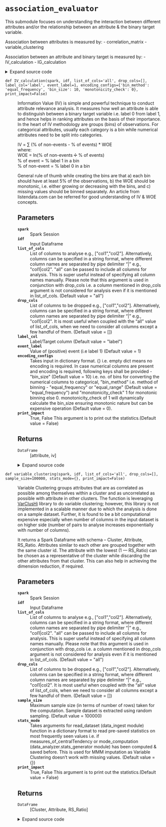# <code>association_evaluator</code>
<p>This submodule focuses on understanding the interaction between different attributes and/or the relationship
between an attribute &amp; the binary target variable.</p>
<p>Association between attributes is measured by:
- correlation_matrix
- variable_clustering</p>
<p>Association between an attribute and binary target is measured by:
- IV_calculation
- IG_calculation</p>
<details class="source">
<summary>
<span>Expand source code</span>
</summary>
<pre>
```python
# coding=utf-8
"""
This submodule focuses on understanding the interaction between different attributes and/or the relationship
between an attribute & the binary target variable.

Association between attributes is measured by:
- correlation_matrix
- variable_clustering

Association between an attribute and binary target is measured by:
- IV_calculation
- IG_calculation

"""
import itertools
import math

import pyspark
import pandas as pd
import warnings
from phik.phik import spark_phik_matrix_from_hist2d_dict
from popmon.analysis.hist_numpy import get_2dgrid
from pyspark.sql import Window
from pyspark.sql import functions as F
from varclushi import VarClusHi
from pyspark.ml.feature import VectorAssembler
from pyspark.ml.stat import Correlation
from anovos.data_analyzer.stats_generator import uniqueCount_computation
from anovos.data_ingest.data_ingest import read_dataset
from anovos.data_ingest.data_sampling import data_sample
from anovos.data_transformer.transformers import (
    attribute_binning,
    cat_to_num_unsupervised,
    imputation_MMM,
    monotonic_binning,
)
from anovos.shared.utils import attributeType_segregation


def correlation_matrix(
    spark,
    idf,
    list_of_cols="all",
    drop_cols=[],
    use_sampling=False,
    sample_size=1000000,
    print_impact=False,
):
    """
    This function calculates correlation coefficient statistical, which measures the strength of the relationship
    between the relative movements of two attributes. Pearson’s correlation coefficient is a standard approach of
    measuring correlation between two variables.
    This function supports numerical columns only. If Dataframe contains categorical columns also then those columns
    must be first converted to numerical columns. Anovos has multiple functions to help convert categorical columns
    into numerical columns. Functions cat_to_num_supervised and cat_to_num_unsupervised can be used for this. Some data
    cleaning treatment can also be done on categorical columns before converting them to numerical columns.
    Few functions to help in columns treatment are outlier_categories, measure_of_cardinality, IDness_detection etc.
    This correlation_matrix function returns a correlation matrix dataframe of schema –
    attribute, <attribute_names>. Correlation between attribute X and Y can be found at intersection of a) row with
    value X in ‘attribute’ column and b) column‘Y’ (or row with value Y in ‘attribute’ column and column ‘X’).
    Parameters
    ----------
    spark
        Spark Session
    idf
        Input Dataframe
    list_of_cols
        List of numerical columns to analyse e.g., ["col1","col2"].
        Alternatively, columns can be specified in a string format,
        where different column names are separated by pipe delimiter “|” e.g., "col1|col2".
        "all" can be passed to include numerical columns for analysis. This is super useful instead of specifying all column names manually.
        Please note that this argument is used in conjunction with drop_cols i.e. a column mentioned in drop_cols argument
        is not considered for analysis even if it is mentioned in list_of_cols. (Default value = "all")
    drop_cols
        List of columns to be dropped e.g., ["col1","col2"].
        Alternatively, columns can be specified in a string format,
        where different column names are separated by pipe delimiter “|” e.g., "col1|col2".
        It is most useful when coupled with the “all” value of list_of_cols, when we need to consider all columns except
        a few handful of them. (Default value = [])
    use_sampling
        True, False
        This argument is to tell function whether to compute correlation matrix on full dataframe or only on small sample
        of dataframe, sample size is decided by another argument called sample_size.(Default value = False)
    sample_size
        int
        If use_sampling is True then sample size is decided by this argument.(Default value = 1000000)
    print_impact
        True, False
        This argument is to print out the statistics.(Default value = False)
    Returns
    -------
    DataFrame
        [attribute,*attribute_names]
    """
    num_cols, cat_cols, other_cols = attributeType_segregation(idf)

    if list_of_cols == "all":
        list_of_cols = num_cols
    if isinstance(list_of_cols, str):
        list_of_cols = [x.strip() for x in list_of_cols.split("|")]
    if isinstance(drop_cols, str):
        drop_cols = [x.strip() for x in drop_cols.split("|")]

    list_of_cols = list(set([e for e in list_of_cols if e not in drop_cols]))

    if any(x not in num_cols for x in list_of_cols) | (len(list_of_cols) == 0):
        raise TypeError("Invalid input for Column(s)")

    if use_sampling:
        if idf.count() > sample_size:
            warnings.warn(
                "Using sampling. Only "
                + str(sample_size)
                + " random sampled rows are considered."
            )
            idf = data_sample(
                idf, fraction=float(sample_size) / idf.count(), method_type="random"
            )

    assembler = VectorAssembler(
        inputCols=list_of_cols, outputCol="features", handleInvalid="skip"
    )
    idf_vector = assembler.transform(idf).select("features")
    matrix = Correlation.corr(idf_vector, "features", "pearson")
    result = matrix.collect()[0]["pearson(features)"].values

    odf_pd = pd.DataFrame(
        result.reshape(-1, len(list_of_cols)), columns=list_of_cols, index=list_of_cols
    )
    odf_pd["attribute"] = odf_pd.index
    list_of_cols.sort()
    odf = (
        spark.createDataFrame(odf_pd)
        .select(["attribute"] + list_of_cols)
        .orderBy("attribute")
    )

    if print_impact:
        odf.show(odf.count())

    return odf


def variable_clustering(
    spark,
    idf,
    list_of_cols="all",
    drop_cols=[],
    sample_size=100000,
    stats_mode={},
    print_impact=False,
):
    """
    Variable Clustering groups attributes that are as correlated as possible among themselves within a cluster and
    as uncorrelated as possible with attribute in other clusters. The function is leveraging [VarClusHi] [2] library
    to do variable clustering; however, this library is not implemented in a scalable manner due to which the
    analysis is done on a sample dataset. Further, it is found to be a bit computational expensive especially when
    number of columns in the input dataset is on higher side (number of pairs to analyse increases exponentially with
    number of columns).

    [2]: https://github.com/jingtt/varclushi   "VarCluShi"

    It returns a Spark Dataframe with schema – Cluster, Attribute, RS_Ratio. Attributes similar to each other are grouped
    together with the same cluster id. The attribute with the lowest (1 — RS_Ratio) can be chosen as a representative of the cluster
    while discarding the other attributes from that cluster. This can also help in achieving the dimension reduction, if required.

    Parameters
    ----------
    spark
        Spark Session
    idf
        Input Dataframe
    list_of_cols
        List of columns to analyse e.g., ["col1","col2"].
        Alternatively, columns can be specified in a string format,
        where different column names are separated by pipe delimiter “|” e.g., "col1|col2".
        "all" can be passed to include all columns for analysis. This is super useful instead of specifying all column names manually.
        Please note that this argument is used in conjunction with drop_cols i.e. a column mentioned in drop_cols argument
        is not considered for analysis even if it is mentioned in list_of_cols. (Default value = "all")
    drop_cols
        List of columns to be dropped e.g., ["col1","col2"].
        Alternatively, columns can be specified in a string format,
        where different column names are separated by pipe delimiter “|” e.g., "col1|col2".
        It is most useful when coupled with the “all” value of list_of_cols, when we need to consider all columns except
        a few handful of them. (Default value = [])
    sample_size
        Maximum sample size (in terms of number of rows) taken for the computation.
        Sample dataset is extracted using random sampling. (Default value = 100000)
    stats_mode
        Takes arguments for read_dataset (data_ingest module) function in a dictionary format
        to read pre-saved statistics on most frequently seen values i.e. if measures_of_centralTendency or
        mode_computation (data_analyzer.stats_generator module) has been computed & saved before.
        This is used for MMM imputation as Variable Clustering doesn’t work with missing values. (Default value = {})
    print_impact
        True, False
        This argument is to print out the statistics.(Default value = False)

    Returns
    -------
    DataFrame
        [Cluster, Attribute, RS_Ratio]

    """

    if list_of_cols == "all":
        num_cols, cat_cols, other_cols = attributeType_segregation(idf)
        list_of_cols = num_cols + cat_cols
    if isinstance(list_of_cols, str):
        list_of_cols = [x.strip() for x in list_of_cols.split("|")]
    if isinstance(drop_cols, str):
        drop_cols = [x.strip() for x in drop_cols.split("|")]

    list_of_cols = list(set([e for e in list_of_cols if e not in drop_cols]))

    if any(x not in idf.columns for x in list_of_cols) | (len(list_of_cols) == 0):
        raise TypeError("Invalid input for Column(s)")

    idf_sample = data_sample(
        idf,
        fraction=min(1.0, float(sample_size) / idf.count()),
        method_type="random",
        seed_value=0,
    )
    idf_sample.persist(pyspark.StorageLevel.MEMORY_AND_DISK).count()

    remove_cols = (
        uniqueCount_computation(spark, idf_sample, list_of_cols)
        .where(F.col("unique_values") < 2)
        .select("attribute")
        .rdd.flatMap(lambda x: x)
        .collect()
    )
    list_of_cols = [e for e in list_of_cols if e not in remove_cols]
    idf_sample = idf_sample.select(list_of_cols)
    cat_cols = attributeType_segregation(idf_sample)[1]

    for i in idf_sample.dtypes:
        if i[1].startswith("decimal"):
            idf_sample = idf_sample.withColumn(i[0], F.col(i[0]).cast("double"))
    idf_encoded = cat_to_num_unsupervised(
        spark, idf_sample, list_of_cols=cat_cols, method_type="label_encoding"
    )
    num_cols = attributeType_segregation(idf_encoded)[0]
    idf_encoded = idf_encoded.select(num_cols)
    idf_imputed = imputation_MMM(spark, idf_encoded, stats_mode=stats_mode)
    idf_imputed.persist(pyspark.StorageLevel.MEMORY_AND_DISK).count()
    idf_sample.unpersist()
    idf_pd = idf_imputed.toPandas()
    vc = VarClusHi(idf_pd, maxeigval2=1, maxclus=None)
    vc.varclus()
    odf_pd = vc.rsquare
    odf = spark.createDataFrame(odf_pd).select(
        "Cluster",
        F.col("Variable").alias("Attribute"),
        F.round(F.col("RS_Ratio"), 4).alias("RS_Ratio"),
    )
    if print_impact:
        odf.show(odf.count())
    return odf


def IV_calculation(
    spark,
    idf,
    list_of_cols="all",
    drop_cols=[],
    label_col="label",
    event_label=1,
    encoding_configs={
        "bin_method": "equal_frequency",
        "bin_size": 10,
        "monotonicity_check": 0,
    },
    print_impact=False,
):
    """
    Information Value (IV) is simple and powerful technique to conduct attribute relevance analysis. It measures
    how well an attribute is able to distinguish between a binary target variable i.e. label 0 from label 1,
    and hence helps in ranking attributes on the basis of their importance. In the heart of IV methodology are groups
    (bins) of observations. For categorical attributes, usually each category is a bin while numerical attributes
    need to be split into categories.

    IV = ∑ (% of non-events - % of events) * WOE
    <br>where:
    <br>WOE = In(% of non-events ➗ % of events)
    <br>% of event = % label 1 in a bin
    <br>% of non-event = % label 0 in a bin

    General rule of thumb while creating the bins are that a) each bin should have at least 5% of the observations,
    b) the WOE should be monotonic, i.e. either growing or decreasing with the bins, and c) missing values should be
    binned separately. An article  from listendata.com can be referred for good understanding of IV & WOE concepts.

    Parameters
    ----------
    spark
        Spark Session
    idf
        Input Dataframe
    list_of_cols
        List of columns to analyse e.g., ["col1","col2"].
        Alternatively, columns can be specified in a string format,
        where different column names are separated by pipe delimiter “|” e.g., "col1|col2".
        "all" can be passed to include all columns for analysis. This is super useful instead of specifying all column names manually.
        Please note that this argument is used in conjunction with drop_cols i.e. a column mentioned in drop_cols argument
        is not considered for analysis even if it is mentioned in list_of_cols. (Default value = "all")
    drop_cols
        List of columns to be dropped e.g., ["col1","col2"].
        Alternatively, columns can be specified in a string format,
        where different column names are separated by pipe delimiter “|” e.g., "col1|col2".
        It is most useful when coupled with the “all” value of list_of_cols, when we need to consider all columns except
        a few handful of them. (Default value = [])
    label_col
        Label/Target column (Default value = "label")
    event_label
        Value of (positive) event (i.e label 1) (Default value = 1)
    encoding_configs
        Takes input in dictionary format. {} i.e. empty dict means no encoding is required.
        In case numerical columns are present and encoding is required, following keys shall be
        provided - "bin_size" (Default value = 10) i.e. no. of bins for converting the numerical columns to categorical,
        "bin_method" i.e. method of binning - "equal_frequency" or "equal_range" (Default value = "equal_frequency") and
        "monotonicity_check" 1 for monotonic binning else 0. monotonicity_check of 1 will
        dynamically calculate the bin_size ensuring monotonic nature but can be expensive operation (Default value = 0).
    print_impact
        True, False
        This argument is to print out the statistics.(Default value = False)

    Returns
    -------
    DataFrame
        [attribute, iv]

    """

    if label_col not in idf.columns:
        raise TypeError("Invalid input for Label Column")

    if list_of_cols == "all":
        num_cols, cat_cols, other_cols = attributeType_segregation(idf)
        list_of_cols = num_cols + cat_cols

    if isinstance(list_of_cols, str):
        list_of_cols = [x.strip() for x in list_of_cols.split("|")]

    if isinstance(drop_cols, str):
        drop_cols = [x.strip() for x in drop_cols.split("|")]

    list_of_cols = list(
        set([e for e in list_of_cols if e not in (drop_cols + [label_col])])
    )

    if any(x not in idf.columns for x in list_of_cols) | (len(list_of_cols) == 0):
        raise TypeError("Invalid input for Column(s)")

    if idf.where(F.col(label_col) == event_label).count() == 0:
        raise TypeError("Invalid input for Event Label Value")

    num_cols, cat_cols, other_cols = attributeType_segregation(idf.select(list_of_cols))

    if (len(num_cols) > 0) & bool(encoding_configs):
        bin_size = encoding_configs["bin_size"]
        bin_method = encoding_configs["bin_method"]
        monotonicity_check = encoding_configs["monotonicity_check"]
        if monotonicity_check == 1:
            idf_encoded = monotonic_binning(
                spark, idf, num_cols, [], label_col, event_label, bin_method, bin_size
            )
        else:
            idf_encoded = attribute_binning(
                spark, idf, num_cols, label_col, bin_method, bin_size
            )
    else:
        idf_encoded = idf

    list_df = []
    idf_encoded = idf_encoded.persist(pyspark.StorageLevel.MEMORY_AND_DISK)
    for col in list_of_cols:
        df_agg = (
            idf_encoded.select(col, label_col)
            .groupby(col)
            .agg(
                F.count(
                    F.when(F.col(label_col) != event_label, F.col(label_col))
                ).alias("label_0"),
                F.count(
                    F.when(F.col(label_col) == event_label, F.col(label_col))
                ).alias("label_1"),
            )
            .withColumn(
                "label_0_total", F.sum(F.col("label_0")).over(Window.partitionBy())
            )
            .withColumn(
                "label_1_total", F.sum(F.col("label_1")).over(Window.partitionBy())
            )
        )

        out_df = (
            df_agg.withColumn("event_pcr", F.col("label_1") / F.col("label_1_total"))
            .withColumn("nonevent_pcr", F.col("label_0") / F.col("label_0_total"))
            .withColumn("diff_event", F.col("nonevent_pcr") - F.col("event_pcr"))
            .withColumn("const", F.lit(0.5))
            .withColumn(
                "woe",
                F.when(
                    (F.col("nonevent_pcr") != 0) & (F.col("event_pcr") != 0),
                    F.log(F.col("nonevent_pcr") / F.col("event_pcr")),
                ).otherwise(
                    F.log(
                        ((F.col("label_0") + F.col("const")) / F.col("label_0_total"))
                        / ((F.col("label_1") + F.col("const")) / F.col("label_1_total"))
                    )
                ),
            )
            .withColumn("iv_single", F.col("woe") * F.col("diff_event"))
            .withColumn("iv", F.sum(F.col("iv_single")).over(Window.partitionBy()))
            .withColumn("attribute", F.lit(str(col)))
            .select("attribute", "iv")
            .distinct()
        )

        list_df.append(out_df)

    def unionAll(dfs):
        first, *_ = dfs
        return first.sql_ctx.createDataFrame(
            first.sql_ctx._sc.union([df.rdd for df in dfs]), first.schema
        )

    odf = unionAll(list_df)
    if print_impact:
        odf.show(odf.count())
    idf_encoded.unpersist()

    return odf


def IG_calculation(
    spark,
    idf,
    list_of_cols="all",
    drop_cols=[],
    label_col="label",
    event_label=1,
    encoding_configs={
        "bin_method": "equal_frequency",
        "bin_size": 10,
        "monotonicity_check": 0,
    },
    print_impact=False,
):
    """
    Information Gain (IG) is another powerful technique for feature selection analysis. Information gain is
    calculated by comparing the entropy of the dataset before and after a transformation (introduction of attribute
    in this particular case). Similar to IV calculation, each category is a bin for categorical attributes,
    while numerical attributes need to be split into categories.

    IG = Total Entropy – Entropy

    Total Entropy= -%event*log⁡(%event)-(1-%event)*log⁡(1-%event)

    Entropy = ∑(-%〖event〗_i*log⁡(%〖event〗_i )-(1-%〖event〗_i )*log⁡(1-%〖event〗_i)


    Parameters
    ----------
    spark
        Spark Session
    idf
        Input Dataframe
    list_of_cols
        List of columns to analyse e.g., ["col1","col2"].
        Alternatively, columns can be specified in a string format,
        where different column names are separated by pipe delimiter “|” e.g., "col1|col2".
        "all" can be passed to include all columns for analysis. This is super useful instead of specifying all column names manually.
        Please note that this argument is used in conjunction with drop_cols i.e. a column mentioned in drop_cols argument
        is not considered for analysis even if it is mentioned in list_of_cols. (Default value = "all")
    drop_cols
        List of columns to be dropped e.g., ["col1","col2"].
        Alternatively, columns can be specified in a string format,
        where different column names are separated by pipe delimiter “|” e.g., "col1|col2".
        It is most useful when coupled with the “all” value of list_of_cols, when we need to consider all columns except
        a few handful of them. (Default value = [])
    label_col
        Label/Target column (Default value = "label")
    event_label
        Value of (positive) event (i.e label 1) (Default value = 1)
    encoding_configs
        Takes input in dictionary format. {} i.e. empty dict means no encoding is required.
        In case numerical columns are present and encoding is required, following keys shall be
        provided - "bin_size" (Default value = 10) i.e. no. of bins for converting the numerical columns to categorical,
        "bin_method" i.e. method of binning - "equal_frequency" or "equal_range" (Default value = "equal_frequency") and
        "monotonicity_check" 1 for monotonic binning else 0. monotonicity_check of 1 will
        dynamically calculate the bin_size ensuring monotonic nature but can be expensive operation (Default value = 0).
    print_impact
        True, False
        This argument is to print out the statistics.(Default value = False)


    Returns
    -------
    DataFrame
        [attribute, id]

    """

    if label_col not in idf.columns:
        raise TypeError("Invalid input for Label Column")

    if list_of_cols == "all":
        num_cols, cat_cols, other_cols = attributeType_segregation(idf)
        list_of_cols = num_cols + cat_cols
    if isinstance(list_of_cols, str):
        list_of_cols = [x.strip() for x in list_of_cols.split("|")]
    if isinstance(drop_cols, str):
        drop_cols = [x.strip() for x in drop_cols.split("|")]

    list_of_cols = list(
        set([e for e in list_of_cols if e not in (drop_cols + [label_col])])
    )

    if any(x not in idf.columns for x in list_of_cols) | (len(list_of_cols) == 0):
        raise TypeError("Invalid input for Column(s)")
    if idf.where(F.col(label_col) == event_label).count() == 0:
        raise TypeError("Invalid input for Event Label Value")

    num_cols, cat_cols, other_cols = attributeType_segregation(idf.select(list_of_cols))

    if (len(num_cols) > 0) & bool(encoding_configs):
        bin_size = encoding_configs["bin_size"]
        bin_method = encoding_configs["bin_method"]
        monotonicity_check = encoding_configs["monotonicity_check"]
        if monotonicity_check == 1:
            idf_encoded = monotonic_binning(
                spark, idf, num_cols, [], label_col, event_label, bin_method, bin_size
            )
        else:
            idf_encoded = attribute_binning(
                spark, idf, num_cols, label_col, bin_method, bin_size
            )
    else:
        idf_encoded = idf

    output = []
    total_event = idf.where(F.col(label_col) == event_label).count() / idf.count()
    total_entropy = -(
        total_event * math.log2(total_event)
        + ((1 - total_event) * math.log2((1 - total_event)))
    )
    idf_encoded = idf_encoded.persist(pyspark.StorageLevel.MEMORY_AND_DISK)
    for col in list_of_cols:
        idf_entropy = (
            (
                idf_encoded.withColumn(
                    label_col, F.when(F.col(label_col) == event_label, 1).otherwise(0)
                )
                .groupBy(col)
                .agg(
                    F.sum(F.col(label_col)).alias("event_count"),
                    F.count(F.col(label_col)).alias("total_count"),
                )
                .withColumn("event_pct", F.col("event_count") / F.col("total_count"))
                .withColumn(
                    "segment_pct",
                    F.col("total_count")
                    / F.sum("total_count").over(Window.partitionBy()),
                )
                .withColumn(
                    "entropy",
                    -F.col("segment_pct")
                    * (
                        (F.col("event_pct") * F.log2(F.col("event_pct")))
                        + ((1 - F.col("event_pct")) * F.log2((1 - F.col("event_pct"))))
                    ),
                )
            )
            .groupBy()
            .agg(F.sum(F.col("entropy")).alias("entropy_sum"))
            .withColumn("attribute", F.lit(str(col)))
            .withColumn("entropy_total", F.lit(float(total_entropy)))
            .withColumn("ig", F.col("entropy_total") - F.col("entropy_sum"))
            .select("attribute", "ig")
        )
        output.append(idf_entropy)

    def unionAll(dfs):
        first, *_ = dfs
        return first.sql_ctx.createDataFrame(
            first.sql_ctx._sc.union([df.rdd for df in dfs]), first.schema
        )

    odf = unionAll(output)
    if print_impact:
        odf.show(odf.count())
    idf_encoded.unpersist()

    return odf
```
</pre>
</details>
## Functions
<dl>
<dt id="anovos.data_analyzer.association_evaluator.IG_calculation"><code class="name flex hljs csharp">
<span class="k">def</span> <span class="nf"><span class="ident">IG_calculation</span></span>(<span class="n">spark, idf, list_of_cols='all', drop_cols=[], label_col='label', event_label=1, encoding_configs={'bin_method': 'equal_frequency', 'bin_size': 10, 'monotonicity_check': 0}, print_impact=False)</span>
</code></dt>
<dd>
<div class="desc"><p>Information Gain (IG) is another powerful technique for feature selection analysis. Information gain is
calculated by comparing the entropy of the dataset before and after a transformation (introduction of attribute
in this particular case). Similar to IV calculation, each category is a bin for categorical attributes,
while numerical attributes need to be split into categories.</p>
<p>IG = Total Entropy – Entropy</p>
<p>Total Entropy= -%event<em>log⁡(%event)-(1-%event)</em>log⁡(1-%event)</p>
<p>Entropy = ∑(-%〖event〗_i<em>log⁡(%〖event〗_i )-(1-%〖event〗_i )</em>log⁡(1-%〖event〗_i)</p>
<h2 id="parameters">Parameters</h2>
<dl>
<dt><strong><code>spark</code></strong></dt>
<dd>Spark Session</dd>
<dt><strong><code>idf</code></strong></dt>
<dd>Input Dataframe</dd>
<dt><strong><code>list_of_cols</code></strong></dt>
<dd>List of columns to analyse e.g., ["col1","col2"].
Alternatively, columns can be specified in a string format,
where different column names are separated by pipe delimiter “|” e.g., "col1|col2".
"all" can be passed to include all columns for analysis. This is super useful instead of specifying all column names manually.
Please note that this argument is used in conjunction with drop_cols i.e. a column mentioned in drop_cols argument
is not considered for analysis even if it is mentioned in list_of_cols. (Default value = "all")</dd>
<dt><strong><code>drop_cols</code></strong></dt>
<dd>List of columns to be dropped e.g., ["col1","col2"].
Alternatively, columns can be specified in a string format,
where different column names are separated by pipe delimiter “|” e.g., "col1|col2".
It is most useful when coupled with the “all” value of list_of_cols, when we need to consider all columns except
a few handful of them. (Default value = [])</dd>
<dt><strong><code>label_col</code></strong></dt>
<dd>Label/Target column (Default value = "label")</dd>
<dt><strong><code>event_label</code></strong></dt>
<dd>Value of (positive) event (i.e label 1) (Default value = 1)</dd>
<dt><strong><code>encoding_configs</code></strong></dt>
<dd>Takes input in dictionary format. {} i.e. empty dict means no encoding is required.
In case numerical columns are present and encoding is required, following keys shall be
provided - "bin_size" (Default value = 10) i.e. no. of bins for converting the numerical columns to categorical,
"bin_method" i.e. method of binning - "equal_frequency" or "equal_range" (Default value = "equal_frequency") and
"monotonicity_check" 1 for monotonic binning else 0. monotonicity_check of 1 will
dynamically calculate the bin_size ensuring monotonic nature but can be expensive operation (Default value = 0).</dd>
<dt><strong><code>print_impact</code></strong></dt>
<dd>True, False
This argument is to print out the statistics.(Default value = False)</dd>
</dl>
<h2 id="returns">Returns</h2>
<dl>
<dt><code>DataFrame</code></dt>
<dd>[attribute, id]</dd>
</dl></div>
<details class="source">
<summary>
<span>Expand source code</span>
</summary>
<pre>
```python
def IG_calculation(
    spark,
    idf,
    list_of_cols="all",
    drop_cols=[],
    label_col="label",
    event_label=1,
    encoding_configs={
        "bin_method": "equal_frequency",
        "bin_size": 10,
        "monotonicity_check": 0,
    },
    print_impact=False,
):
    """
    Information Gain (IG) is another powerful technique for feature selection analysis. Information gain is
    calculated by comparing the entropy of the dataset before and after a transformation (introduction of attribute
    in this particular case). Similar to IV calculation, each category is a bin for categorical attributes,
    while numerical attributes need to be split into categories.

    IG = Total Entropy – Entropy

    Total Entropy= -%event*log⁡(%event)-(1-%event)*log⁡(1-%event)

    Entropy = ∑(-%〖event〗_i*log⁡(%〖event〗_i )-(1-%〖event〗_i )*log⁡(1-%〖event〗_i)


    Parameters
    ----------
    spark
        Spark Session
    idf
        Input Dataframe
    list_of_cols
        List of columns to analyse e.g., ["col1","col2"].
        Alternatively, columns can be specified in a string format,
        where different column names are separated by pipe delimiter “|” e.g., "col1|col2".
        "all" can be passed to include all columns for analysis. This is super useful instead of specifying all column names manually.
        Please note that this argument is used in conjunction with drop_cols i.e. a column mentioned in drop_cols argument
        is not considered for analysis even if it is mentioned in list_of_cols. (Default value = "all")
    drop_cols
        List of columns to be dropped e.g., ["col1","col2"].
        Alternatively, columns can be specified in a string format,
        where different column names are separated by pipe delimiter “|” e.g., "col1|col2".
        It is most useful when coupled with the “all” value of list_of_cols, when we need to consider all columns except
        a few handful of them. (Default value = [])
    label_col
        Label/Target column (Default value = "label")
    event_label
        Value of (positive) event (i.e label 1) (Default value = 1)
    encoding_configs
        Takes input in dictionary format. {} i.e. empty dict means no encoding is required.
        In case numerical columns are present and encoding is required, following keys shall be
        provided - "bin_size" (Default value = 10) i.e. no. of bins for converting the numerical columns to categorical,
        "bin_method" i.e. method of binning - "equal_frequency" or "equal_range" (Default value = "equal_frequency") and
        "monotonicity_check" 1 for monotonic binning else 0. monotonicity_check of 1 will
        dynamically calculate the bin_size ensuring monotonic nature but can be expensive operation (Default value = 0).
    print_impact
        True, False
        This argument is to print out the statistics.(Default value = False)


    Returns
    -------
    DataFrame
        [attribute, id]

    """

    if label_col not in idf.columns:
        raise TypeError("Invalid input for Label Column")

    if list_of_cols == "all":
        num_cols, cat_cols, other_cols = attributeType_segregation(idf)
        list_of_cols = num_cols + cat_cols
    if isinstance(list_of_cols, str):
        list_of_cols = [x.strip() for x in list_of_cols.split("|")]
    if isinstance(drop_cols, str):
        drop_cols = [x.strip() for x in drop_cols.split("|")]

    list_of_cols = list(
        set([e for e in list_of_cols if e not in (drop_cols + [label_col])])
    )

    if any(x not in idf.columns for x in list_of_cols) | (len(list_of_cols) == 0):
        raise TypeError("Invalid input for Column(s)")
    if idf.where(F.col(label_col) == event_label).count() == 0:
        raise TypeError("Invalid input for Event Label Value")

    num_cols, cat_cols, other_cols = attributeType_segregation(idf.select(list_of_cols))

    if (len(num_cols) > 0) & bool(encoding_configs):
        bin_size = encoding_configs["bin_size"]
        bin_method = encoding_configs["bin_method"]
        monotonicity_check = encoding_configs["monotonicity_check"]
        if monotonicity_check == 1:
            idf_encoded = monotonic_binning(
                spark, idf, num_cols, [], label_col, event_label, bin_method, bin_size
            )
        else:
            idf_encoded = attribute_binning(
                spark, idf, num_cols, label_col, bin_method, bin_size
            )
    else:
        idf_encoded = idf

    output = []
    total_event = idf.where(F.col(label_col) == event_label).count() / idf.count()
    total_entropy = -(
        total_event * math.log2(total_event)
        + ((1 - total_event) * math.log2((1 - total_event)))
    )
    idf_encoded = idf_encoded.persist(pyspark.StorageLevel.MEMORY_AND_DISK)
    for col in list_of_cols:
        idf_entropy = (
            (
                idf_encoded.withColumn(
                    label_col, F.when(F.col(label_col) == event_label, 1).otherwise(0)
                )
                .groupBy(col)
                .agg(
                    F.sum(F.col(label_col)).alias("event_count"),
                    F.count(F.col(label_col)).alias("total_count"),
                )
                .withColumn("event_pct", F.col("event_count") / F.col("total_count"))
                .withColumn(
                    "segment_pct",
                    F.col("total_count")
                    / F.sum("total_count").over(Window.partitionBy()),
                )
                .withColumn(
                    "entropy",
                    -F.col("segment_pct")
                    * (
                        (F.col("event_pct") * F.log2(F.col("event_pct")))
                        + ((1 - F.col("event_pct")) * F.log2((1 - F.col("event_pct"))))
                    ),
                )
            )
            .groupBy()
            .agg(F.sum(F.col("entropy")).alias("entropy_sum"))
            .withColumn("attribute", F.lit(str(col)))
            .withColumn("entropy_total", F.lit(float(total_entropy)))
            .withColumn("ig", F.col("entropy_total") - F.col("entropy_sum"))
            .select("attribute", "ig")
        )
        output.append(idf_entropy)

    def unionAll(dfs):
        first, *_ = dfs
        return first.sql_ctx.createDataFrame(
            first.sql_ctx._sc.union([df.rdd for df in dfs]), first.schema
        )

    odf = unionAll(output)
    if print_impact:
        odf.show(odf.count())
    idf_encoded.unpersist()

    return odf
```
</pre>
</details>
</dd>
<dt id="anovos.data_analyzer.association_evaluator.IV_calculation"><code class="name flex hljs csharp">
<span class="k">def</span> <span class="nf"><span class="ident">IV_calculation</span></span>(<span class="n">spark, idf, list_of_cols='all', drop_cols=[], label_col='label', event_label=1, encoding_configs={'bin_method': 'equal_frequency', 'bin_size': 10, 'monotonicity_check': 0}, print_impact=False)</span>
</code></dt>
<dd>
<div class="desc"><p>Information Value (IV) is simple and powerful technique to conduct attribute relevance analysis. It measures
how well an attribute is able to distinguish between a binary target variable i.e. label 0 from label 1,
and hence helps in ranking attributes on the basis of their importance. In the heart of IV methodology are groups
(bins) of observations. For categorical attributes, usually each category is a bin while numerical attributes
need to be split into categories.</p>
<p>IV = ∑ (% of non-events - % of events) * WOE
<br>where:
<br>WOE = In(% of non-events ➗ % of events)
<br>% of event = % label 1 in a bin
<br>% of non-event = % label 0 in a bin</p>
<p>General rule of thumb while creating the bins are that a) each bin should have at least 5% of the observations,
b) the WOE should be monotonic, i.e. either growing or decreasing with the bins, and c) missing values should be
binned separately. An article
from listendata.com can be referred for good understanding of IV &amp; WOE concepts.</p>
<h2 id="parameters">Parameters</h2>
<dl>
<dt><strong><code>spark</code></strong></dt>
<dd>Spark Session</dd>
<dt><strong><code>idf</code></strong></dt>
<dd>Input Dataframe</dd>
<dt><strong><code>list_of_cols</code></strong></dt>
<dd>List of columns to analyse e.g., ["col1","col2"].
Alternatively, columns can be specified in a string format,
where different column names are separated by pipe delimiter “|” e.g., "col1|col2".
"all" can be passed to include all columns for analysis. This is super useful instead of specifying all column names manually.
Please note that this argument is used in conjunction with drop_cols i.e. a column mentioned in drop_cols argument
is not considered for analysis even if it is mentioned in list_of_cols. (Default value = "all")</dd>
<dt><strong><code>drop_cols</code></strong></dt>
<dd>List of columns to be dropped e.g., ["col1","col2"].
Alternatively, columns can be specified in a string format,
where different column names are separated by pipe delimiter “|” e.g., "col1|col2".
It is most useful when coupled with the “all” value of list_of_cols, when we need to consider all columns except
a few handful of them. (Default value = [])</dd>
<dt><strong><code>label_col</code></strong></dt>
<dd>Label/Target column (Default value = "label")</dd>
<dt><strong><code>event_label</code></strong></dt>
<dd>Value of (positive) event (i.e label 1) (Default value = 1)</dd>
<dt><strong><code>encoding_configs</code></strong></dt>
<dd>Takes input in dictionary format. {} i.e. empty dict means no encoding is required.
In case numerical columns are present and encoding is required, following keys shall be
provided - "bin_size" (Default value = 10) i.e. no. of bins for converting the numerical columns to categorical,
"bin_method" i.e. method of binning - "equal_frequency" or "equal_range" (Default value = "equal_frequency") and
"monotonicity_check" 1 for monotonic binning else 0. monotonicity_check of 1 will
dynamically calculate the bin_size ensuring monotonic nature but can be expensive operation (Default value = 0).</dd>
<dt><strong><code>print_impact</code></strong></dt>
<dd>True, False
This argument is to print out the statistics.(Default value = False)</dd>
</dl>
<h2 id="returns">Returns</h2>
<dl>
<dt><code>DataFrame</code></dt>
<dd>[attribute, iv]</dd>
</dl></div>
<details class="source">
<summary>
<span>Expand source code</span>
</summary>
<pre>
```python
def IV_calculation(
    spark,
    idf,
    list_of_cols="all",
    drop_cols=[],
    label_col="label",
    event_label=1,
    encoding_configs={
        "bin_method": "equal_frequency",
        "bin_size": 10,
        "monotonicity_check": 0,
    },
    print_impact=False,
):
    """
    Information Value (IV) is simple and powerful technique to conduct attribute relevance analysis. It measures
    how well an attribute is able to distinguish between a binary target variable i.e. label 0 from label 1,
    and hence helps in ranking attributes on the basis of their importance. In the heart of IV methodology are groups
    (bins) of observations. For categorical attributes, usually each category is a bin while numerical attributes
    need to be split into categories.

    IV = ∑ (% of non-events - % of events) * WOE
    <br>where:
    <br>WOE = In(% of non-events ➗ % of events)
    <br>% of event = % label 1 in a bin
    <br>% of non-event = % label 0 in a bin

    General rule of thumb while creating the bins are that a) each bin should have at least 5% of the observations,
    b) the WOE should be monotonic, i.e. either growing or decreasing with the bins, and c) missing values should be
    binned separately. An article  from listendata.com can be referred for good understanding of IV & WOE concepts.

    Parameters
    ----------
    spark
        Spark Session
    idf
        Input Dataframe
    list_of_cols
        List of columns to analyse e.g., ["col1","col2"].
        Alternatively, columns can be specified in a string format,
        where different column names are separated by pipe delimiter “|” e.g., "col1|col2".
        "all" can be passed to include all columns for analysis. This is super useful instead of specifying all column names manually.
        Please note that this argument is used in conjunction with drop_cols i.e. a column mentioned in drop_cols argument
        is not considered for analysis even if it is mentioned in list_of_cols. (Default value = "all")
    drop_cols
        List of columns to be dropped e.g., ["col1","col2"].
        Alternatively, columns can be specified in a string format,
        where different column names are separated by pipe delimiter “|” e.g., "col1|col2".
        It is most useful when coupled with the “all” value of list_of_cols, when we need to consider all columns except
        a few handful of them. (Default value = [])
    label_col
        Label/Target column (Default value = "label")
    event_label
        Value of (positive) event (i.e label 1) (Default value = 1)
    encoding_configs
        Takes input in dictionary format. {} i.e. empty dict means no encoding is required.
        In case numerical columns are present and encoding is required, following keys shall be
        provided - "bin_size" (Default value = 10) i.e. no. of bins for converting the numerical columns to categorical,
        "bin_method" i.e. method of binning - "equal_frequency" or "equal_range" (Default value = "equal_frequency") and
        "monotonicity_check" 1 for monotonic binning else 0. monotonicity_check of 1 will
        dynamically calculate the bin_size ensuring monotonic nature but can be expensive operation (Default value = 0).
    print_impact
        True, False
        This argument is to print out the statistics.(Default value = False)

    Returns
    -------
    DataFrame
        [attribute, iv]

    """

    if label_col not in idf.columns:
        raise TypeError("Invalid input for Label Column")

    if list_of_cols == "all":
        num_cols, cat_cols, other_cols = attributeType_segregation(idf)
        list_of_cols = num_cols + cat_cols

    if isinstance(list_of_cols, str):
        list_of_cols = [x.strip() for x in list_of_cols.split("|")]

    if isinstance(drop_cols, str):
        drop_cols = [x.strip() for x in drop_cols.split("|")]

    list_of_cols = list(
        set([e for e in list_of_cols if e not in (drop_cols + [label_col])])
    )

    if any(x not in idf.columns for x in list_of_cols) | (len(list_of_cols) == 0):
        raise TypeError("Invalid input for Column(s)")

    if idf.where(F.col(label_col) == event_label).count() == 0:
        raise TypeError("Invalid input for Event Label Value")

    num_cols, cat_cols, other_cols = attributeType_segregation(idf.select(list_of_cols))

    if (len(num_cols) > 0) & bool(encoding_configs):
        bin_size = encoding_configs["bin_size"]
        bin_method = encoding_configs["bin_method"]
        monotonicity_check = encoding_configs["monotonicity_check"]
        if monotonicity_check == 1:
            idf_encoded = monotonic_binning(
                spark, idf, num_cols, [], label_col, event_label, bin_method, bin_size
            )
        else:
            idf_encoded = attribute_binning(
                spark, idf, num_cols, label_col, bin_method, bin_size
            )
    else:
        idf_encoded = idf

    list_df = []
    idf_encoded = idf_encoded.persist(pyspark.StorageLevel.MEMORY_AND_DISK)
    for col in list_of_cols:
        df_agg = (
            idf_encoded.select(col, label_col)
            .groupby(col)
            .agg(
                F.count(
                    F.when(F.col(label_col) != event_label, F.col(label_col))
                ).alias("label_0"),
                F.count(
                    F.when(F.col(label_col) == event_label, F.col(label_col))
                ).alias("label_1"),
            )
            .withColumn(
                "label_0_total", F.sum(F.col("label_0")).over(Window.partitionBy())
            )
            .withColumn(
                "label_1_total", F.sum(F.col("label_1")).over(Window.partitionBy())
            )
        )

        out_df = (
            df_agg.withColumn("event_pcr", F.col("label_1") / F.col("label_1_total"))
            .withColumn("nonevent_pcr", F.col("label_0") / F.col("label_0_total"))
            .withColumn("diff_event", F.col("nonevent_pcr") - F.col("event_pcr"))
            .withColumn("const", F.lit(0.5))
            .withColumn(
                "woe",
                F.when(
                    (F.col("nonevent_pcr") != 0) & (F.col("event_pcr") != 0),
                    F.log(F.col("nonevent_pcr") / F.col("event_pcr")),
                ).otherwise(
                    F.log(
                        ((F.col("label_0") + F.col("const")) / F.col("label_0_total"))
                        / ((F.col("label_1") + F.col("const")) / F.col("label_1_total"))
                    )
                ),
            )
            .withColumn("iv_single", F.col("woe") * F.col("diff_event"))
            .withColumn("iv", F.sum(F.col("iv_single")).over(Window.partitionBy()))
            .withColumn("attribute", F.lit(str(col)))
            .select("attribute", "iv")
            .distinct()
        )

        list_df.append(out_df)

    def unionAll(dfs):
        first, *_ = dfs
        return first.sql_ctx.createDataFrame(
            first.sql_ctx._sc.union([df.rdd for df in dfs]), first.schema
        )

    odf = unionAll(list_df)
    if print_impact:
        odf.show(odf.count())
    idf_encoded.unpersist()

    return odf
```
</pre>
</details>
</dd>
<dt id="anovos.data_analyzer.association_evaluator.correlation_matrix"><code class="name flex hljs csharp">
<span class="k">def</span> <span class="nf"><span class="ident">correlation_matrix</span></span>(<span class="n">spark, idf, list_of_cols='all', drop_cols=[], use_sampling=False, sample_size=1000000, print_impact=False)</span>
</code></dt>
<dd>
<div class="desc"><p>This function calculates correlation coefficient statistical, which measures the strength of the relationship
between the relative movements of two attributes. Pearson’s correlation coefficient is a standard approach of
measuring correlation between two variables.
This function supports numerical columns only. If Dataframe contains categorical columns also then those columns
must be first converted to numerical columns. Anovos has multiple functions to help convert categorical columns
into numerical columns. Functions cat_to_num_supervised and cat_to_num_unsupervised can be used for this. Some data
cleaning treatment can also be done on categorical columns before converting them to numerical columns.
Few functions to help in columns treatment are outlier_categories, measure_of_cardinality, IDness_detection etc.
This correlation_matrix function returns a correlation matrix dataframe of schema –
attribute, <attribute_names>. Correlation between attribute X and Y can be found at intersection of a) row with
value X in ‘attribute’ column and b) column‘Y’ (or row with value Y in ‘attribute’ column and column ‘X’).
Parameters</p>
<hr>
<dl>
<dt><strong><code>spark</code></strong></dt>
<dd>Spark Session</dd>
<dt><strong><code>idf</code></strong></dt>
<dd>Input Dataframe</dd>
<dt><strong><code>list_of_cols</code></strong></dt>
<dd>List of numerical columns to analyse e.g., ["col1","col2"].
Alternatively, columns can be specified in a string format,
where different column names are separated by pipe delimiter “|” e.g., "col1|col2".
"all" can be passed to include numerical columns for analysis. This is super useful instead of specifying all column names manually.
Please note that this argument is used in conjunction with drop_cols i.e. a column mentioned in drop_cols argument
is not considered for analysis even if it is mentioned in list_of_cols. (Default value = "all")</dd>
<dt><strong><code>drop_cols</code></strong></dt>
<dd>List of columns to be dropped e.g., ["col1","col2"].
Alternatively, columns can be specified in a string format,
where different column names are separated by pipe delimiter “|” e.g., "col1|col2".
It is most useful when coupled with the “all” value of list_of_cols, when we need to consider all columns except
a few handful of them. (Default value = [])</dd>
<dt><strong><code>use_sampling</code></strong></dt>
<dd>True, False
This argument is to tell function whether to compute correlation matrix on full dataframe or only on small sample
of dataframe, sample size is decided by another argument called sample_size.(Default value = False)</dd>
<dt><strong><code>sample_size</code></strong></dt>
<dd>int
If use_sampling is True then sample size is decided by this argument.(Default value = 1000000)</dd>
<dt><strong><code>print_impact</code></strong></dt>
<dd>True, False
This argument is to print out the statistics.(Default value = False)</dd>
</dl>
<h2 id="returns">Returns</h2>
<dl>
<dt><code>DataFrame</code></dt>
<dd>[attribute,*attribute_names]</dd>
</dl></div>
<details class="source">
<summary>
<span>Expand source code</span>
</summary>
<pre>
```python
def correlation_matrix(
    spark,
    idf,
    list_of_cols="all",
    drop_cols=[],
    use_sampling=False,
    sample_size=1000000,
    print_impact=False,
):
    """
    This function calculates correlation coefficient statistical, which measures the strength of the relationship
    between the relative movements of two attributes. Pearson’s correlation coefficient is a standard approach of
    measuring correlation between two variables.
    This function supports numerical columns only. If Dataframe contains categorical columns also then those columns
    must be first converted to numerical columns. Anovos has multiple functions to help convert categorical columns
    into numerical columns. Functions cat_to_num_supervised and cat_to_num_unsupervised can be used for this. Some data
    cleaning treatment can also be done on categorical columns before converting them to numerical columns.
    Few functions to help in columns treatment are outlier_categories, measure_of_cardinality, IDness_detection etc.
    This correlation_matrix function returns a correlation matrix dataframe of schema –
    attribute, <attribute_names>. Correlation between attribute X and Y can be found at intersection of a) row with
    value X in ‘attribute’ column and b) column‘Y’ (or row with value Y in ‘attribute’ column and column ‘X’).
    Parameters
    ----------
    spark
        Spark Session
    idf
        Input Dataframe
    list_of_cols
        List of numerical columns to analyse e.g., ["col1","col2"].
        Alternatively, columns can be specified in a string format,
        where different column names are separated by pipe delimiter “|” e.g., "col1|col2".
        "all" can be passed to include numerical columns for analysis. This is super useful instead of specifying all column names manually.
        Please note that this argument is used in conjunction with drop_cols i.e. a column mentioned in drop_cols argument
        is not considered for analysis even if it is mentioned in list_of_cols. (Default value = "all")
    drop_cols
        List of columns to be dropped e.g., ["col1","col2"].
        Alternatively, columns can be specified in a string format,
        where different column names are separated by pipe delimiter “|” e.g., "col1|col2".
        It is most useful when coupled with the “all” value of list_of_cols, when we need to consider all columns except
        a few handful of them. (Default value = [])
    use_sampling
        True, False
        This argument is to tell function whether to compute correlation matrix on full dataframe or only on small sample
        of dataframe, sample size is decided by another argument called sample_size.(Default value = False)
    sample_size
        int
        If use_sampling is True then sample size is decided by this argument.(Default value = 1000000)
    print_impact
        True, False
        This argument is to print out the statistics.(Default value = False)
    Returns
    -------
    DataFrame
        [attribute,*attribute_names]
    """
    num_cols, cat_cols, other_cols = attributeType_segregation(idf)

    if list_of_cols == "all":
        list_of_cols = num_cols
    if isinstance(list_of_cols, str):
        list_of_cols = [x.strip() for x in list_of_cols.split("|")]
    if isinstance(drop_cols, str):
        drop_cols = [x.strip() for x in drop_cols.split("|")]

    list_of_cols = list(set([e for e in list_of_cols if e not in drop_cols]))

    if any(x not in num_cols for x in list_of_cols) | (len(list_of_cols) == 0):
        raise TypeError("Invalid input for Column(s)")

    if use_sampling:
        if idf.count() > sample_size:
            warnings.warn(
                "Using sampling. Only "
                + str(sample_size)
                + " random sampled rows are considered."
            )
            idf = data_sample(
                idf, fraction=float(sample_size) / idf.count(), method_type="random"
            )

    assembler = VectorAssembler(
        inputCols=list_of_cols, outputCol="features", handleInvalid="skip"
    )
    idf_vector = assembler.transform(idf).select("features")
    matrix = Correlation.corr(idf_vector, "features", "pearson")
    result = matrix.collect()[0]["pearson(features)"].values

    odf_pd = pd.DataFrame(
        result.reshape(-1, len(list_of_cols)), columns=list_of_cols, index=list_of_cols
    )
    odf_pd["attribute"] = odf_pd.index
    list_of_cols.sort()
    odf = (
        spark.createDataFrame(odf_pd)
        .select(["attribute"] + list_of_cols)
        .orderBy("attribute")
    )

    if print_impact:
        odf.show(odf.count())

    return odf
```
</pre>
</details>
</dd>
<dt id="anovos.data_analyzer.association_evaluator.variable_clustering"><code class="name flex hljs csharp">
<span class="k">def</span> <span class="nf"><span class="ident">variable_clustering</span></span>(<span class="n">spark, idf, list_of_cols='all', drop_cols=[], sample_size=100000, stats_mode={}, print_impact=False)</span>
</code></dt>
<dd>
<div class="desc"><p>Variable Clustering groups attributes that are as correlated as possible among themselves within a cluster and
as uncorrelated as possible with attribute in other clusters. The function is leveraging <a href="https://github.com/jingtt/varclushi" title="VarCluShi">VarClusHi</a> library
to do variable clustering; however, this library is not implemented in a scalable manner due to which the
analysis is done on a sample dataset. Further, it is found to be a bit computational expensive especially when
number of columns in the input dataset is on higher side (number of pairs to analyse increases exponentially with
number of columns).</p>
<p>It returns a Spark Dataframe with schema – Cluster, Attribute, RS_Ratio. Attributes similar to each other are grouped
together with the same cluster id. The attribute with the lowest (1 — RS_Ratio) can be chosen as a representative of the cluster
while discarding the other attributes from that cluster. This can also help in achieving the dimension reduction, if required.</p>
<h2 id="parameters">Parameters</h2>
<dl>
<dt><strong><code>spark</code></strong></dt>
<dd>Spark Session</dd>
<dt><strong><code>idf</code></strong></dt>
<dd>Input Dataframe</dd>
<dt><strong><code>list_of_cols</code></strong></dt>
<dd>List of columns to analyse e.g., ["col1","col2"].
Alternatively, columns can be specified in a string format,
where different column names are separated by pipe delimiter “|” e.g., "col1|col2".
"all" can be passed to include all columns for analysis. This is super useful instead of specifying all column names manually.
Please note that this argument is used in conjunction with drop_cols i.e. a column mentioned in drop_cols argument
is not considered for analysis even if it is mentioned in list_of_cols. (Default value = "all")</dd>
<dt><strong><code>drop_cols</code></strong></dt>
<dd>List of columns to be dropped e.g., ["col1","col2"].
Alternatively, columns can be specified in a string format,
where different column names are separated by pipe delimiter “|” e.g., "col1|col2".
It is most useful when coupled with the “all” value of list_of_cols, when we need to consider all columns except
a few handful of them. (Default value = [])</dd>
<dt><strong><code>sample_size</code></strong></dt>
<dd>Maximum sample size (in terms of number of rows) taken for the computation.
Sample dataset is extracted using random sampling. (Default value = 100000)</dd>
<dt><strong><code>stats_mode</code></strong></dt>
<dd>Takes arguments for read_dataset (data_ingest module) function in a dictionary format
to read pre-saved statistics on most frequently seen values i.e. if measures_of_centralTendency or
mode_computation (data_analyzer.stats_generator module) has been computed &amp; saved before.
This is used for MMM imputation as Variable Clustering doesn’t work with missing values. (Default value = {})</dd>
<dt><strong><code>print_impact</code></strong></dt>
<dd>True, False
This argument is to print out the statistics.(Default value = False)</dd>
</dl>
<h2 id="returns">Returns</h2>
<dl>
<dt><code>DataFrame</code></dt>
<dd>[Cluster, Attribute, RS_Ratio]</dd>
</dl></div>
<details class="source">
<summary>
<span>Expand source code</span>
</summary>
<pre>
```python
def variable_clustering(
    spark,
    idf,
    list_of_cols="all",
    drop_cols=[],
    sample_size=100000,
    stats_mode={},
    print_impact=False,
):
    """
    Variable Clustering groups attributes that are as correlated as possible among themselves within a cluster and
    as uncorrelated as possible with attribute in other clusters. The function is leveraging [VarClusHi] [2] library
    to do variable clustering; however, this library is not implemented in a scalable manner due to which the
    analysis is done on a sample dataset. Further, it is found to be a bit computational expensive especially when
    number of columns in the input dataset is on higher side (number of pairs to analyse increases exponentially with
    number of columns).

    [2]: https://github.com/jingtt/varclushi   "VarCluShi"

    It returns a Spark Dataframe with schema – Cluster, Attribute, RS_Ratio. Attributes similar to each other are grouped
    together with the same cluster id. The attribute with the lowest (1 — RS_Ratio) can be chosen as a representative of the cluster
    while discarding the other attributes from that cluster. This can also help in achieving the dimension reduction, if required.

    Parameters
    ----------
    spark
        Spark Session
    idf
        Input Dataframe
    list_of_cols
        List of columns to analyse e.g., ["col1","col2"].
        Alternatively, columns can be specified in a string format,
        where different column names are separated by pipe delimiter “|” e.g., "col1|col2".
        "all" can be passed to include all columns for analysis. This is super useful instead of specifying all column names manually.
        Please note that this argument is used in conjunction with drop_cols i.e. a column mentioned in drop_cols argument
        is not considered for analysis even if it is mentioned in list_of_cols. (Default value = "all")
    drop_cols
        List of columns to be dropped e.g., ["col1","col2"].
        Alternatively, columns can be specified in a string format,
        where different column names are separated by pipe delimiter “|” e.g., "col1|col2".
        It is most useful when coupled with the “all” value of list_of_cols, when we need to consider all columns except
        a few handful of them. (Default value = [])
    sample_size
        Maximum sample size (in terms of number of rows) taken for the computation.
        Sample dataset is extracted using random sampling. (Default value = 100000)
    stats_mode
        Takes arguments for read_dataset (data_ingest module) function in a dictionary format
        to read pre-saved statistics on most frequently seen values i.e. if measures_of_centralTendency or
        mode_computation (data_analyzer.stats_generator module) has been computed & saved before.
        This is used for MMM imputation as Variable Clustering doesn’t work with missing values. (Default value = {})
    print_impact
        True, False
        This argument is to print out the statistics.(Default value = False)

    Returns
    -------
    DataFrame
        [Cluster, Attribute, RS_Ratio]

    """

    if list_of_cols == "all":
        num_cols, cat_cols, other_cols = attributeType_segregation(idf)
        list_of_cols = num_cols + cat_cols
    if isinstance(list_of_cols, str):
        list_of_cols = [x.strip() for x in list_of_cols.split("|")]
    if isinstance(drop_cols, str):
        drop_cols = [x.strip() for x in drop_cols.split("|")]

    list_of_cols = list(set([e for e in list_of_cols if e not in drop_cols]))

    if any(x not in idf.columns for x in list_of_cols) | (len(list_of_cols) == 0):
        raise TypeError("Invalid input for Column(s)")

    idf_sample = data_sample(
        idf,
        fraction=min(1.0, float(sample_size) / idf.count()),
        method_type="random",
        seed_value=0,
    )
    idf_sample.persist(pyspark.StorageLevel.MEMORY_AND_DISK).count()

    remove_cols = (
        uniqueCount_computation(spark, idf_sample, list_of_cols)
        .where(F.col("unique_values") < 2)
        .select("attribute")
        .rdd.flatMap(lambda x: x)
        .collect()
    )
    list_of_cols = [e for e in list_of_cols if e not in remove_cols]
    idf_sample = idf_sample.select(list_of_cols)
    cat_cols = attributeType_segregation(idf_sample)[1]

    for i in idf_sample.dtypes:
        if i[1].startswith("decimal"):
            idf_sample = idf_sample.withColumn(i[0], F.col(i[0]).cast("double"))
    idf_encoded = cat_to_num_unsupervised(
        spark, idf_sample, list_of_cols=cat_cols, method_type="label_encoding"
    )
    num_cols = attributeType_segregation(idf_encoded)[0]
    idf_encoded = idf_encoded.select(num_cols)
    idf_imputed = imputation_MMM(spark, idf_encoded, stats_mode=stats_mode)
    idf_imputed.persist(pyspark.StorageLevel.MEMORY_AND_DISK).count()
    idf_sample.unpersist()
    idf_pd = idf_imputed.toPandas()
    vc = VarClusHi(idf_pd, maxeigval2=1, maxclus=None)
    vc.varclus()
    odf_pd = vc.rsquare
    odf = spark.createDataFrame(odf_pd).select(
        "Cluster",
        F.col("Variable").alias("Attribute"),
        F.round(F.col("RS_Ratio"), 4).alias("RS_Ratio"),
    )
    if print_impact:
        odf.show(odf.count())
    return odf
```
</pre>
</details>
</dd>
</dl>